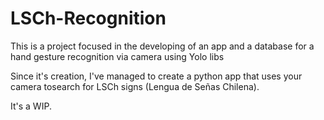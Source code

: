 # LSCh-Recognition
This is a project focused in the developing of an app and a database for a hand gesture recognition via camera using Yolo libs 

Since it's creation, I've managed to create a python app that uses your camera tosearch for LSCh signs (Lengua de Señas Chilena).

It's a WIP.
